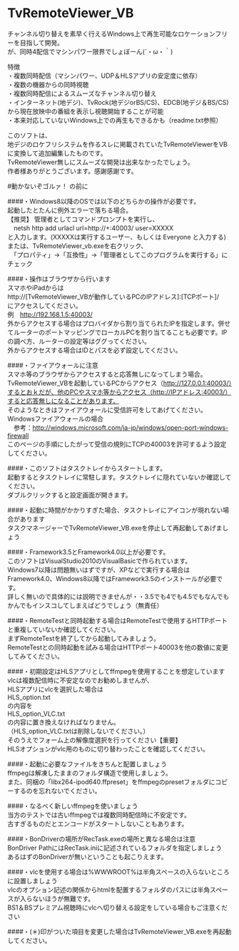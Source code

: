TvRemoteViewer_VB
=================
チャンネル切り替えを素早く行えるWindows上で再生可能なロケーションフリーを目指して開発。  
が、同時4配信でマシンパワー限界でしょぼーん(´・ω・｀)  

特徴  
・複数同時配信（マシンパワー、UDP＆HLSアプリの安定度に依存）  
・複数の機器からの同時視聴  
・複数同時配信によるスムーズなチャンネル切り替え  
・インターネット(地デジ)、TvRock(地デジorBS/CS)、EDCB(地デジ＆BS/CS)から現在放映中の番組を表示し視聴開始することが可能  
・本来対応していないWindows上での再生もできるかも（readme.txt参照）  

このソフトは、  
地デジのロケフリシステムを作るスレに掲載されていたTvRemoteViewerをVBに変換して追加編集したものです。  
TvRemoteViewer無しにスムーズな開発は出来なかったでしょう。  
作者様ありがとうございます。感謝感謝です。  

#動かないぞゴルァ！ の前に  

####・Windows8以降のOSでは以下のどちらかの操作が必要です。  
起動したとたんに例外エラーで落ちる場合。  
【推奨】 管理者としてコマンドプロンプトを実行し、  
　netsh http add urlacl url=http://+:40003/ user=XXXXX  
と入力します。(XXXXXは実行するユーザー、もしくは Everyone と入力する)  
または、TvRemoteViewer_vb.exeを右クリック、  
　「プロパティ」→「互換性」→「管理者としてこのプログラムを実行する」にチェック  


####・操作はブラウザから行います  
スマホやiPadからは  
http://[TvRemoteViewer_VBが動作しているPCのIPアドレス]:[TCPポート]/  
にアクセスしてください。  
例　http://192.168.1.5:40003/  
外からアクセスする場合はプロバイダから割り当てられたIPを指定します。併せてルーターのポートマッピングでローカルPCを割り当てることも必要です。IPの調べ方、ルーターの設定等はググってください。  
外からアクセスする場合はIDとパスを必ず設定してください。  


####・ファイアウォールに注意  
スマホ等のブラウザからアクセスすると応答無しになってしまう場合。  
TvRemoteViewer_VBを起動しているPCからアクセス（http://127.0.0.1:40003/）するとおｋだが、他のPCやスマホ等からアクセス（http://IPアドレス:40003/）すると応答無しになることがあります。  
そのようなときはファイアウォールに受信許可をしてあげてください。  
Windowsファイアウォールの場合  
　参考：http://windows.microsoft.com/ja-jp/windows/open-port-windows-firewall  
このページの手順にしたがって受信の規則にTCPの40003を許可するよう設定してください。  


####・このソフトはタスクトレイからスタートします。  
起動するとタスクトレイに常駐します。タスクトレイに隠れていないか確認してください。  
ダブルクリックすると設定画面が開きます。  


####・起動に時間がかかりすぎた場合、タスクトレイにアイコンが現れない場合があります  
タスクマネージャーでTvRemoteViewer_VB.exeを停止して再起動してあげましょう  


####・Framework3.5とFramework4.0以上が必要です。  
このソフトはVisualStudio2010のVisualBasicで作られています。  
Windows7以降は問題無いはずですが、XPなどで実行する場合はFramework4.0、Windows8以降ではFramework3.5のインストールが必要です。  
詳しく無いので具体的には説明できませんが・・3.5でも4でも4.5でもなんでもかんでもインスコしてしまえばどうでしょう（無責任）  


####・RemoteTestと同時起動する場合はRemoteTestで使用するHTTPポートと重複していないか確認してください。  
まずRemoteTestを終了してから起動してみましょう。  
RemoteTestとの同時起動を試みる場合はHTTPポート40003を他の数値に変更してみてください。  


####・初期設定はHLSアプリとしてffmpegを使用することを想定しています  
vlcは複数配信時に不安定なのでお勧めしませんが、  
HLSアプリにvlcを選択した場合は  
HLS_option.txt  
の内容を  
HLS_option_VLC.txt  
の内容に置き換えなければなりません。  
（HLS_option_VLC.txtは削除しないでください。）  
そのうえでフォーム上の解像度選択を行ってください【重要】  
HLSオプションがvlc用のものに切り替わったことを確認してください。  


####・起動に必要なファイルをきちんと配置しましょう  
ffmpegは解凍したままのフォルダ構造で使用しましょう。  
また、同梱の「libx264-ipod640.ffpreset」をffmpegのpresetフォルダにコピーするのを忘れないでください。  


####・なるべく新しいffmpegを使いましょう  
当方のテストでは古いffmpegでは複数同時配信時に不安定です。  
古すぎるものだとエンコードがスタートしないこともあります。  


####・BonDriverの場所がRecTask.exeの場所と異なる場合は注意  
BonDriver PathにはRecTask.iniに記述されているフォルダを指定しましょう  
あるはずのBonDriverが無いということも起こりえます。  


####・vlcを使用する場合は%WWWROOT%は半角スペースの入らないところに設置しましょう  
vlcのオプション記述の関係からhtmlを配置するフォルダのパスには半角スペースが入らないほうが無難です。  
BS1＆BSプレミアム視聴時にvlcへ切り替える設定をしている場合もご注意ください  


####・(＊)印がついた項目を変更した場合はTvRemoteViewer_VB.exeを再起動してください。  
